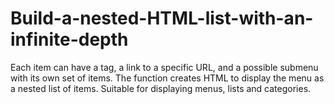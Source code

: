 # Build-a-nested-HTML-list-with-an-infinite-depth
Each item can have a tag, a link to a specific URL, and a possible submenu with its own set of items. The function creates HTML to display the menu as a nested list of items. Suitable for displaying menus, lists and categories.
